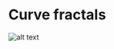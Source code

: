 # Curve fractals

![alt text](https://raw.githubusercontent.com/username/projectname/branch/path/to/img.png)
